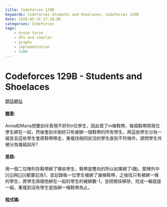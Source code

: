 ```yaml
---
title: Codeforces 129B
keywords: Codeforces Students and Shoelaces, Codeforces 129B
date: 2020-05-31 17:18:06
categories: Codeforces
tags:
    - brute force
    - dfs and similar
    - graphs
    - implementation
    - 1200
---
```

# Codeforces 129B - Students and Shoelaces
[題目網址](https://codeforces.com/problemset/problem/129/B)


#### 題意:
Anna和Maria想要訓斥表現不好的n位學生，因此買了m條鞋帶，每個鞋帶將兩位學生綁在一起，然後會訓斥剛好只有被綁一個鞋帶的所有學生，將這些學生分為一組並且這些學生會將鞋帶帶走，重複找相同狀況的學生直到不符條件。請問學生共被分為幾組訓斥?
<!-- more -->
#### 思路:
用一個二位陣列存鞋帶綁了哪些學生，鞋帶是雙向的所以如果綁了i跟j，那陣列中[i][j]與[j][i]都要記為1，並記錄每一位學生被綁了幾條鞋帶，之後找只有被綁一條的學生，將學生與跟他綁在一起的學生的被綁數-1，並把關係移除，完成一輪就是一組，重複到沒有學生是指綁一條鞋帶為止。
#### 程式碼:
<script src="https://gist.github.com/zxzxcc112/bef4680413ec760112edf8aba7fe9b1b.js"></script>